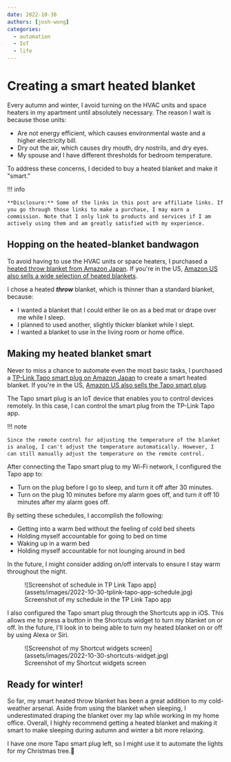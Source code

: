 ```yaml
---
date: 2022-10-30
authors: [josh-wong]
categories:
  - automation
  - IoT
  - life
---
```


# Creating a smart heated blanket

Every autumn and winter, I avoid turning on the HVAC units and space heaters in my apartment until absolutely necessary. The reason I wait is because those units:

- Are not energy efficient, which causes environmental waste and a higher electricity bill.
- Dry out the air, which causes dry mouth, dry nostrils, and dry eyes.
- My spouse and I have different thresholds for bedroom temperature.

To address these concerns, I decided to buy a heated blanket and make it "smart."

<!-- more -->

!!! info
	
	**Disclosure:** Some of the links in this post are affiliate links. If you go through those links to make a purchase, I may earn a commission. Note that I only link to products and services if I am actively using them and am greatly satisfied with my experience.

## Hopping on the heated-blanket bandwagon

To avoid having to use the HVAC units or space heaters, I purchased a [heated throw blanket from Amazon Japan](https://amzn.to/3U3lsU6). If you're in the US, [Amazon US also sells a wide selection of heated blankets](https://amzn.to/3Fm7IzL).

I chose a heated **_throw_** blanket, which is thinner than a standard blanket, because:

- I wanted a blanket that I could either lie on as a bed mat or drape over me while I sleep.
- I planned to used another, slightly thicker blanket while I slept.
- I wanted a blanket to use in the living room or home office.

## Making my heated blanket smart

Never to miss a chance to automate even the most basic tasks, I purchased a [TP-Link Tapo smart plug on Amazon Japan](https://amzn.to/3TI6B1P) to create a smart heated blanket. If you're in the US, [Amazon US also sells the Tapo smart plug](https://amzn.to/3U4MJWb).

The Tapo smart plug is an IoT device that enables you to control devices remotely. In this case, I can control the smart plug from the TP-Link Tapo app.

!!! note

	Since the remote control for adjusting the temperature of the blanket is analog, I can't adjust the temperature automatically. However, I can still manually adjust the temperature on the remote control.

After connecting the Tapo smart plug to my Wi-Fi network, I configured the Tapo app to:

- Turn on the plug before I go to sleep, and turn it off after 30 minutes.
- Turn on the plug 10 minutes before my alarm goes off, and turn it off 10 minutes after my alarm goes off.

By setting these schedules, I accomplish the following:

- Getting into a warm bed without the feeling of cold bed sheets
- Holding myself accountable for going to bed on time
- Waking up in a warm bed
- Holding myself accountable for not lounging around in bed

In the future, I might consider adding on/off intervals to ensure I stay warm throughout the night.

<figure markdown>
  ![Screenshot of schedule in TP Link Tapo app](assets/images/2022-10-30-tplink-tapo-app-schedule.jpg)
  <figcaption>Screenshot of my schedule in the TP Link Tapo app</figcaption>
</figure>

I also configured the Tapo smart plug through the Shortcuts app in iOS. This allows me to press a button in the Shortcuts widget to turn my blanket on or off. In the future, I'll look in to being able to turn my heated blanket on or off by using Alexa or Siri.

<figure markdown>
  ![Screenshot of my Shortcut widgets screen](assets/images/2022-10-30-shortcuts-widget.jpg)
  <figcaption>Screenshot of my Shortcut widgets screen</figcaption>
</figure>

## Ready for winter!

So far, my smart heated throw blanket has been a great addition to my cold-weather arsenal. Aside from using the blanket when sleeping, I underestimated draping the blanket over my lap while working in my home office. Overall, I highly recommend getting a heated blanket and making it smart to make sleeping during autumn and winter a bit more relaxing.

I have one more Tapo smart plug left, so I might use it to automate the lights for my Christmas tree.🎄

